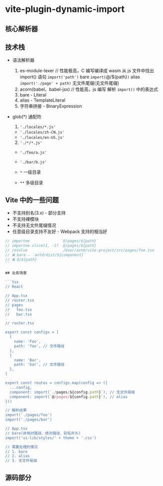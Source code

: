 # vite-plugin-dynamic-import

## 核心解析器

## 技术栈

- 语法解析器
  1. es-module-lexer // 性能极高，C 编写编译成 wasm
    从 js 文件中找出 import() 语句
    `import('path')`            bare
    `import(`@/${path}`)`       alias
    `import('./page' + path)`   无文件尾缀(无文件尾缀)
  2. acorn(babel、babel-jsx) // 性能高，js 编写
    解析 `import()` 中的表达式
    1. bare     - Literal
    2. alias    - TemplateLiteral
    3. 字符串拼接 - BinaryExpression

- glob(*) 通配符
  1. `'./locales/*.js'`
    - `'./locales/zh-CN.js'`
    - `'./locales/en-US.js'`
  2. `'./*/*.js'`
    - `'./foo/a.js'`
    - `'./bar/b.js'`

  - `*` 一级目录
  - `**` 多级目录

## Vite 中的一些问题

- 不支持别名(3.x) - 部分支持
- 不支持裸模块
- 不支持无文件尾缀情况
- 任意级目录支持不友好 - Webpack 支持的相当好

```ts
// importee              `@/pages/${path}`
// importee.slice(1, -1)  @/pages/${path}
// resolve                /User/aotm/vite-project/src/pages/foo.tsx
// ❌ bare - `antd/dist/${component}`
// ❌ @/${path}
``

## 业务场景

```tsx
// React

// App.tsx
// router.tsx
// pages
//   foo.tsx
//   bar.tsx

// router.tsx

export const configs = [
  {
    name: 'Foo',
    path: 'foo', // 文件路径
  },
  {
    name: 'Bar',
    path: 'bar', // 文件路径
  },
]

export const routes = configs.map(config => ({
  ...config,
  component: import(`./pages/${config.path}`), // 无文件尾缀
  component: import(`@/pages/${config.path}`), // alias
}))

// 解析结果
import('./pages/foo')
import('./pages/bar')

// App.tsx
// bare(非相对路径、绝对路径、别名开头)
import('ui-lib/styles/' + theme + '.css')

// 需要处理的情况
// 1. bare
// 2. alias
// 3. 无文件尾缀
```

## 源码部分
